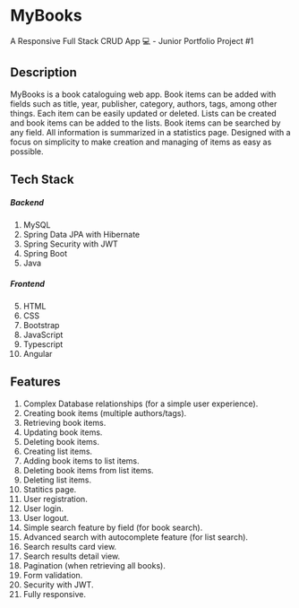 # MyBooks
A Responsive Full Stack CRUD App 💻 - Junior Portfolio Project #1

## Description
MyBooks is a book cataloguing web app. Book items can be added with fields such as title, year, publisher, category, authors, tags, among other things.
Each item can be easily updated or deleted. Lists can be created and book items can be added to the lists. Book items can be searched by any field. All information is summarized in a statistics page. Designed with a focus on simplicity to make creation and managing of items as easy as possible.

## Tech Stack
##### Backend
1. MySQL
2. Spring Data JPA with Hibernate
3. Spring Security with JWT
3. Spring Boot
4. Java

##### Frontend
5. HTML
6. CSS
7. Bootstrap
8. JavaScript
9. Typescript
10. Angular

## Features
1. Complex Database relationships (for a simple user experience).
2. Creating book items (multiple authors/tags).
3. Retrieving book items.
4. Updating book items.
5. Deleting book items. 
6. Creating list items.
7. Adding book items to list items.
8. Deleting book items from list items.
9. Deleting list items.
10. Statitics page.
11. User registration.
12. User login.
13. User logout.
14. Simple search feature by field (for book search).
15. Advanced search with autocomplete feature (for list search).
16. Search results card view.
17. Search results detail view.
18. Pagination (when retrieving all books).
19. Form validation.
20. Security with JWT.
21. Fully responsive.







